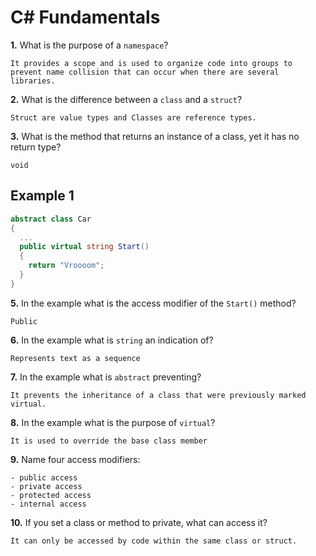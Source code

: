 # C# Fundamentals


**1.** What is the purpose of a `namespace`?
<!-- enter you answer in the space below -->
```
It provides a scope and is used to organize code into groups to prevent name collision that can occur when there are several libraries. 
```
**2.** What is the difference between a `class` and a `struct`?
<!-- enter you answer in the space below -->
```
Struct are value types and Classes are reference types.
```
**3.** What is the method that returns an instance of a class, yet it has no return type?
<!-- enter you answer in the space below -->
```
void
```
## Example 1
```c#
abstract class Car
{
  ...
  public virtual string Start()
  {
    return "Vroooom";
  }
}
```
**5.** In the example what is the access modifier of the `Start()` method?
<!-- enter you answer in the space below -->
```
Public
```
**6.** In the example what is `string` an indication of?
<!-- enter you answer in the space below -->
```
Represents text as a sequence
```
**7.** In the example what is `abstract` preventing?
<!-- enter you answer in the space below -->
```
It prevents the inheritance of a class that were previously marked virtual.
```
**8.** In the example what is the purpose of `virtual`?
<!-- enter you answer in the space below -->
```
It is used to override the base class member
```
**9.** Name four access modifiers:
<!-- enter you answer in the space below -->
```
- public access
- private access
- protected access
- internal access
```
**10.** If you set a class or method to private, what can access it?
<!-- enter you answer in the space below -->
```
It can only be accessed by code within the same class or struct.
```